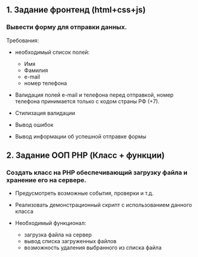## 1. Задание фронтенд (html+css+js)

### Вывести форму для отправки данных. 

Требования:

- необходимый список полей: 
  - Имя
  - Фамилия 
  - e-mail
  - номер телефона
  
- Валидация полей e-mail и телефона перед отправкой, номер
телефона принимается только с кодом страны РФ (+7).
- Cтилизация валидации
- Вывод ошибок
- Вывод информации об успешной отправке формы

## 2. Задание ООП PHP (Класс + функции)

### Создать класс на PHP обеспечивающий загрузку файла и хранение его на сервере. 

- Предусмотреть возможные события, проверки и т.д.
- Реализовать демонстрационный скрипт с использованием данного класса 


- Необходимый функционал:
  - загрузка файла на сервер
  - вывод списка загруженных файлов
  - возможность удаления выбранного из списка файла